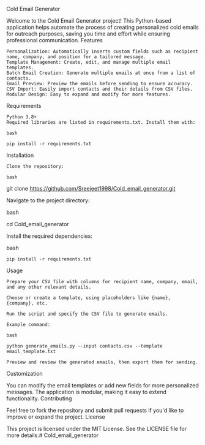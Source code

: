 Cold Email Generator

Welcome to the Cold Email Generator project! This Python-based application helps automate the process of creating personalized cold emails for outreach purposes, saving you time and effort while ensuring professional communication.
Features

    Personalization: Automatically inserts custom fields such as recipient name, company, and position for a tailored message.
    Template Management: Create, edit, and manage multiple email templates.
    Batch Email Creation: Generate multiple emails at once from a list of contacts.
    Email Preview: Preview the emails before sending to ensure accuracy.
    CSV Import: Easily import contacts and their details from CSV files.
    Modular Design: Easy to expand and modify for more features.

Requirements

    Python 3.8+
    Required libraries are listed in requirements.txt. Install them with:

    bash

    pip install -r requirements.txt

Installation

    Clone the repository:

    bash

git clone https://github.com/Sreejeet1998/Cold_email_generator.git

Navigate to the project directory:

bash

cd Cold_email_generator

Install the required dependencies:

bash

    pip install -r requirements.txt

Usage

    Prepare your CSV file with columns for recipient name, company, email, and any other relevant details.

    Choose or create a template, using placeholders like {name}, {company}, etc.

    Run the script and specify the CSV file to generate emails.

    Example command:

    bash

    python generate_emails.py --input contacts.csv --template email_template.txt

    Preview and review the generated emails, then export them for sending.

Customization

You can modify the email templates or add new fields for more personalized messages. The application is modular, making it easy to extend functionality.
Contributing

Feel free to fork the repository and submit pull requests if you'd like to improve or expand the project.
License

This project is licensed under the MIT License. See the LICENSE file for more details.# Cold_email_generator
